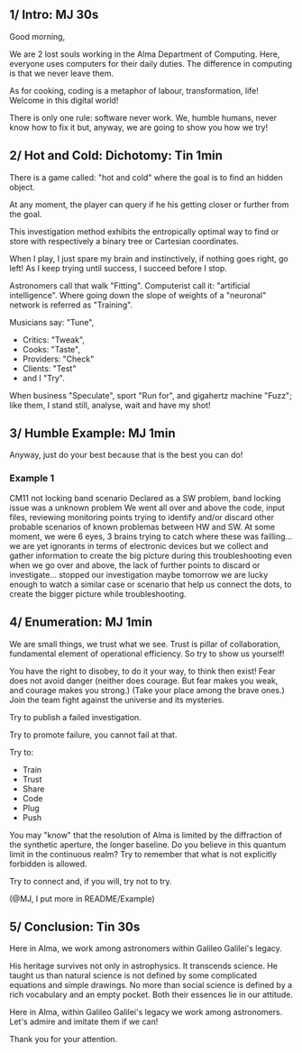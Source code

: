 ## 1/ Intro: MJ 30s

Good morning,

We are 2 lost souls working in the Alma Department of Computing.
Here, everyone uses computers for their daily duties.
The difference in computing is that we never leave them.

As for cooking, coding is a metaphor of labour, transformation, life!
Welcome in this digital world!

There is only one rule: software never work.
We, humble humans, never know how to fix it but, anyway, we are going to show you how we try!


## 2/ Hot and Cold: Dichotomy: Tin 1min

There is a game called: "hot and cold" where the goal is to find an hidden object.

At any moment, the player can query if he his getting closer or further from the goal.

This investigation method exhibits the entropically optimal way to find or store with respectively a binary tree or Cartesian coordinates.

When I play, I just spare my brain and instinctively, if nothing goes right, go left!
As I keep trying until success, I succeed before I stop.

Astronomers call that walk "Fitting".
Computerist call it: "artificial intelligence".
Where going down the slope of weights of a "neuronal" network is referred as "Training".

Musicians say: "Tune",
  * Critics: "Tweak",
  * Cooks: "Taste",
  * Providers: "Check"
  * Clients: "Test"
  * and I "Try".

When business "Speculate", sport "Run for", and gigahertz machine "Fuzz";
like them, I stand still, analyse, wait and have my shot!


## 3/ Humble Example: MJ 1min

Anyway, just do your best because that is the best you can do!

### Example 1

CM11 not locking band scenario Declared as a SW problem, band locking issue was a unknown problem 
We went all over and above the code, input files, reviewing monitoring points
trying to identify and/or discard other probable scenarios of known problemas between HW and SW.
At some moment, we were 6 eyes, 3 brains trying to catch where these was failling... we are yet ignorants in
terms of electronic devices but we collect and gather information to create the big picture during this troubleshooting
even when we go over and above, the lack of further points to discard or investigate... stopped our investigation
maybe tomorrow we are lucky enough to watch a similar case or scenario that help us connect the dots, to create
the bigger picture while troubleshooting.


## 4/ Enumeration: MJ 1min

We are small things, we trust what we see.
Trust is pillar of collaboration, fundamental element of operational efficiency.
So try to show us yourself!

You have the right to disobey, to do it your way, to think then exist!
Fear does not avoid danger (neither does courage. But fear makes you weak, and courage makes you strong.)
(Take your place among the brave ones.)
Join the team fight against the universe and its mysteries.

Try to publish a failed investigation.

Try to promote failure, you cannot fail at that.

Try to:
* Train
* Trust
* Share
* Code
* Plug
* Push

You may "know" that the resolution of Alma is limited by the diffraction of the synthetic aperture, the longer baseline.
Do you believe in this quantum limit in the continuous realm?
Try to remember that what is not explicitly forbidden is allowed.

Try to connect and, if you will, try not to try.

(@MJ, I put more in README/Example)


## 5/ Conclusion: Tin 30s

Here in Alma, we work among astronomers within Galileo Galilei's legacy.

His heritage survives not only in astrophysics. It transcends science.
He taught us than natural science is not defined by some complicated equations and simple drawings.
No more than social science is defined by a rich vocabulary and an empty pocket.
Both their essences lie in our attitude.

Here in Alma, within Galileo Galilei's legacy we work among astronomers.
Let's admire and imitate them if we can!

Thank you for your attention.
